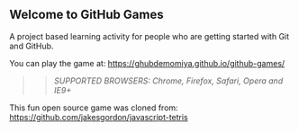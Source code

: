 ## Welcome to GitHub Games

A project based learning activity for people who are getting started with Git and GitHub.

You can play the game at: https://ghubdemomiya.github.io/github-games/

>> _*SUPPORTED BROWSERS*: Chrome, Firefox, Safari, Opera and IE9+_

This fun open source game was cloned from: https://github.com/jakesgordon/javascript-tetris
